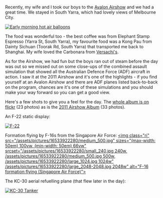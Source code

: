 <!--
.. title: Avalon Airshow 2015
.. slug: avalon-airshow-2015
.. date: 2015/03/09 18:27:47
.. tags: Travel, Photography
.. spellcheck_exceptions: Yarra,Toorak,Pau,Sichuan,Carbonara,Versachi's,ADF
.. is_orphan: False
.. link:
.. description:
-->

Recently, my wife and I took our boys to the [Avalon Airshow](http://www.airshow.com.au/airshow2015/PUBLIC/index.asp) and we had a great time. We stayed in South Yarra, which had lovely views of Melbourne City.

<a href="https://www.flickr.com/photos/edwin_steele/16101389873" title="Early morning hot air balloons">
 <img class="ri"
   src="/assets/pictures/16101389873/medium_500.jpg"
   sizes="(max-width: 50em) 100vw,
          (min-width: 50em) 66vw"
   srcset="/assets/pictures/16101389873/small_240.jpg 240w,
         /assets/pictures/16101389873/medium_500.jpg 500w,
         /assets/pictures/16101389873/large_1024.jpg 1024w"
         /assets/pictures/16101389873/large_2048-2048.jpg 2048w"
  alt="Early morning hot air balloons">
</a>

The food was wonderful too - the best coffee was from Elephant Stamp Espresso (Yarra St, South Yarra), my favourite food was a Kong Pau from Dainty Sichuan (Toorak Rd, South Yarra) that transported me back to Shanghai. My wife loved the Carbonara from [Versachi's](http://www.versachis.com.au).

As for the Airshow, we had fun but the boys ran out of steam before the day was out so we missed out on some close-ups of the combined assault simulation that showed all the Australian Defence Force (ADF) aircraft in action. I saw it at the 2011 Airshow and it's one of the highlights - if you find yourself at an Avalon Airshow and there are ADF planes listed back-to-back on the program, chances are it's one of these simulations and you should make your way forward so you can get a good view.

Here's a few shots to give you a feel for the day. The [whole album is on flickr](https://www.flickr.com/photos/edwin_steele/sets/72157651169410891/) (23 photos)
as is the [2011 Airshow Album](https://www.flickr.com/photos/edwin_steele/sets/72157632559155988/) (33 photos).

An F-22 static display:

<a href="https://www.flickr.com/photos/edwin_steele/16533949260" title="F-22">
 <img class="ri"
   src="/assets/pictures/16533949260/medium_500.jpg"
   sizes="(max-width: 50em) 100vw,
          (min-width: 50em) 66vw"
   srcset="/assets/pictures/16533949260/small_240.jpg 240w,
         /assets/pictures/16533949260/medium_500.jpg 500w,
         /assets/pictures/16533949260/large_1024.jpg 1024w"
         /assets/pictures/16533949260/large_2048-2048.jpg 2048w"
  alt="F-22">
</a>

Formation flying by F-16s from the Singapore Air Force:
<a href="https://www.flickr.com/photos/edwin_steele/16533922280" title="F-16 formation flying (Singapore Air Force)">
 <img class="ri"
   src="/assets/pictures/16533922280/medium_500.jpg"
   sizes="(max-width: 50em) 100vw,
          (min-width: 50em) 66vw"
   srcset="/assets/pictures/16533922280/small_240.jpg 240w,
         /assets/pictures/16533922280/medium_500.jpg 500w,
         /assets/pictures/16533922280/large_1024.jpg 1024w"
         /assets/pictures/16533922280/large_2048-2048.jpg 2048w"
  alt="F-16 formation flying (Singapore Air Force)">
</a>

The KC-30 aerial refuelling plane (that flew later in the day):

<a href="https://www.flickr.com/photos/edwin_steele/16695450286" title="KC-30 Tanker">
 <img class="ri"
   src="/assets/pictures/16695450286/medium_500.jpg"
   sizes="(max-width: 50em) 100vw,
          (min-width: 50em) 66vw"
   srcset="/assets/pictures/16695450286/small_240.jpg 240w,
         /assets/pictures/16695450286/medium_500.jpg 500w,
         /assets/pictures/16695450286/large_1024.jpg 1024w"
         /assets/pictures/16695450286/large_2048-2048.jpg 2048w"
  alt="KC-30 Tanker">
</a>
